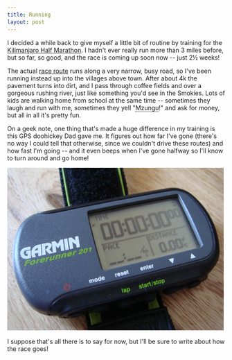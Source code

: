 ```yaml
---
title: Running
layout: post
---
```

I decided a while back to give myself a little bit of routine by training for the <a href="http://www.kilimanjaromarathon.com/">Kilimanjaro Half Marathon</a>. I hadn't ever really run more than 3 miles before, but so far, so good, and the race is coming up soon now -- just 2&frac12; weeks!

The actual <a href="http://www.kilimanjaromarathon.com/routemap3.htm">race route</a> runs along a very narrow, busy road, so I've been running instead up into the villages above town. After about 4k the pavement turns into dirt, and I pass through coffee fields and over a gorgeous rushing river, just like something you'd see in the Smokies. Lots of kids are walking home from school at the same time -- sometimes they laugh and run with me, sometimes they yell "<span title="white person" style="border-bottom-width:1px; border-bottom-style:dotted">Mzungu</span>!" and ask for money, but all in all it's pretty fun.

On a geek note, one thing that's made a huge difference in my training is this GPS doohickey Dad gave me. It figures out how far I've gone (there's no way I could tell that otherwise, since we couldn't drive these routes) and how fast I'm going -- and it even beeps when I've gone halfway so I'll know to turn around and go home!

<img src="/images/2007/02/14/gps-doohickey.jpg" width="500" height="375" alt="GPS doohickey" />

I suppose that's all there is to say for now, but I'll be sure to write about how the race goes!
